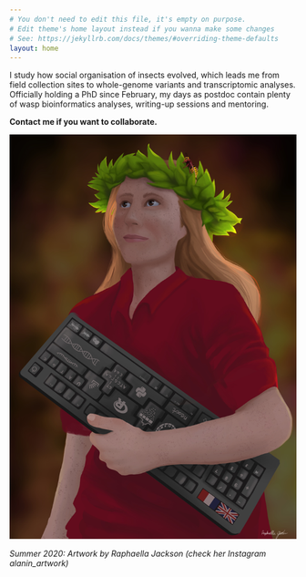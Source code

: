 ```yaml
---
# You don't need to edit this file, it's empty on purpose.
# Edit theme's home layout instead if you wanna make some changes
# See: https://jekyllrb.com/docs/themes/#overriding-theme-defaults
layout: home
---
```

I study how social organisation of insects evolved, which leads me from field collection sites to whole-genome variants and transcriptomic analyses. Officially holding a PhD since February, my days as postdoc contain plenty of wasp bioinformatics analyses, writing-up sessions and mentoring.

**Contact me if you want to collaborate.**


![Wasp Bioinformatician artwork](assets/Emeline_Favreau_by_Raphaella_Jackson.jpg)


 _Summer 2020: Artwork by Raphaella Jackson (check her Instagram alanin_artwork)_
